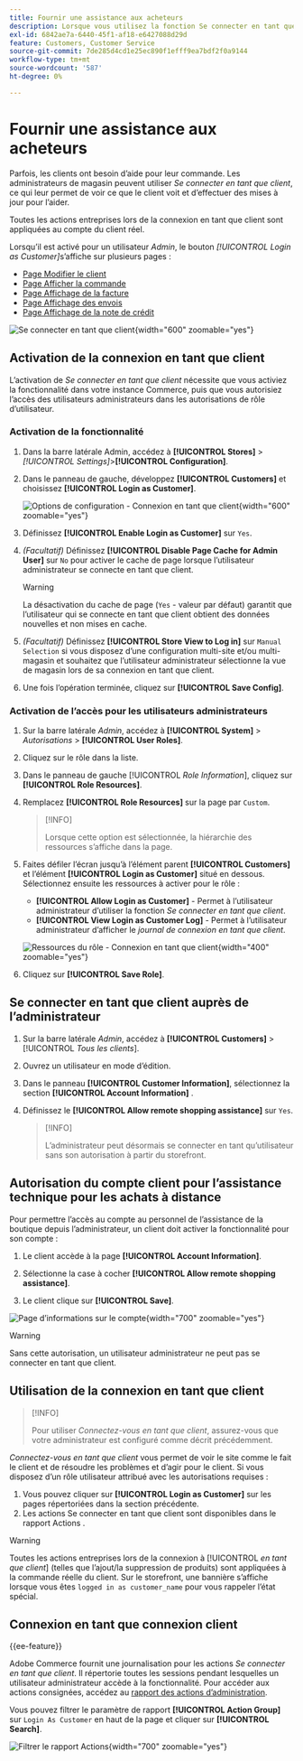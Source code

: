 ```yaml
---
title: Fournir une assistance aux acheteurs
description: Lorsque vous utilisez la fonction Se connecter en tant que client , vous pouvez voir ce que les clients voient et effectuer des mises à jour en leur nom.
exl-id: 6842ae7a-6440-45f1-af18-e6427088d29d
feature: Customers, Customer Service
source-git-commit: 7de285d4cd1e25ec890f1efff9ea7bdf2f0a9144
workflow-type: tm+mt
source-wordcount: '587'
ht-degree: 0%

---
```


# Fournir une assistance aux acheteurs

Parfois, les clients ont besoin d’aide pour leur commande. Les administrateurs de magasin peuvent utiliser _Se connecter en tant que client_, ce qui leur permet de voir ce que le client voit et d’effectuer des mises à jour pour l’aider.

Toutes les actions entreprises lors de la connexion en tant que client sont appliquées au compte du client réel.

Lorsqu’il est activé pour un utilisateur _Admin_, le bouton _[!UICONTROL Login as Customer]_&#x200B;s’affiche sur plusieurs pages :

* [Page Modifier le client](../customers/update-account.md)
* [Page Afficher la commande](../stores-purchase/order-processing.md)
* [Page Affichage de la facture](../stores-purchase/invoices.md)
* [Page Affichage des envois](../stores-purchase/shipments.md)
* [Page Affichage de la note de crédit](../stores-purchase/credit-memo-create.md)

![Se connecter en tant que client](assets/login-as-customer.png){width="600" zoomable="yes"}

## Activation de la connexion en tant que client

L’activation de _Se connecter en tant que client_ nécessite que vous activiez la fonctionnalité dans votre instance Commerce, puis que vous autorisiez l’accès des utilisateurs administrateurs dans les autorisations de rôle d’utilisateur.

### Activation de la fonctionnalité

1. Dans la barre latérale Admin, accédez à **[!UICONTROL Stores]** > _[!UICONTROL Settings]_>**[!UICONTROL Configuration]**.

1. Dans le panneau de gauche, développez **[!UICONTROL Customers]** et choisissez **[!UICONTROL Login as Customer]**.

   ![Options de configuration - Connexion en tant que client](../configuration-reference/customers/assets/login-as-customer.png){width="600" zoomable="yes"}

1. Définissez **[!UICONTROL Enable Login as Customer]** sur `Yes`.

1. _(Facultatif)_ Définissez **[!UICONTROL Disable Page Cache for Admin User]** sur `No` pour activer le cache de page lorsque l’utilisateur administrateur se connecte en tant que client.

   >[!WARNING]
   >
   > La désactivation du cache de page (`Yes` - valeur par défaut) garantit que l’utilisateur qui se connecte en tant que client obtient des données nouvelles et non mises en cache.

1. _(Facultatif)_ Définissez **[!UICONTROL Store View to Log in]** sur `Manual Selection` si vous disposez d’une configuration multi-site et/ou multi-magasin et souhaitez que l’utilisateur administrateur sélectionne la vue de magasin lors de sa connexion en tant que client.

1. Une fois l’opération terminée, cliquez sur **[!UICONTROL Save Config]**.

### Activation de l’accès pour les utilisateurs administrateurs

1. Sur la barre latérale _Admin_, accédez à **[!UICONTROL System]** > _Autorisations_ > **[!UICONTROL User Roles]**.

1. Cliquez sur le rôle dans la liste.

1. Dans le panneau de gauche [!UICONTROL _Role Information_], cliquez sur **[!UICONTROL Role Resources]**.

1. Remplacez **[!UICONTROL Role Resources]** sur la page par `Custom`.

   >[!INFO]
   >
   > Lorsque cette option est sélectionnée, la hiérarchie des ressources s’affiche dans la page.

1. Faites défiler l’écran jusqu’à l’élément parent **[!UICONTROL Customers]** et l’élément **[!UICONTROL Login as Customer]** situé en dessous. Sélectionnez ensuite les ressources à activer pour le rôle :

   * **[!UICONTROL Allow Login as Customer]** - Permet à l’utilisateur administrateur d’utiliser la fonction _Se connecter en tant que client_.
   * **[!UICONTROL View Login as Customer Log]** - Permet à l’utilisateur administrateur d’afficher le _journal de connexion en tant que client_.

   ![Ressources du rôle - Connexion en tant que client](assets/customers-login-as-customer-role-resources.png){width="400" zoomable="yes"}

1. Cliquez sur **[!UICONTROL Save Role]**.

## Se connecter en tant que client auprès de l’administrateur

1. Sur la barre latérale _Admin_, accédez à **[!UICONTROL Customers]** > [!UICONTROL _Tous les clients_].

1. Ouvrez un utilisateur en mode d’édition.

1. Dans le panneau **[!UICONTROL Customer Information]**, sélectionnez la section **[!UICONTROL Account Information]** .

1. Définissez le **[!UICONTROL Allow remote shopping assistance]** sur `Yes`.

   >[!INFO]
   >
   >L’administrateur peut désormais se connecter en tant qu’utilisateur sans son autorisation à partir du storefront.

## Autorisation du compte client pour l’assistance technique pour les achats à distance

Pour permettre l’accès au compte au personnel de l’assistance de la boutique depuis l’administrateur, un client doit activer la fonctionnalité pour son compte :

1. Le client accède à la page **[!UICONTROL Account Information]**.

1. Sélectionne la case à cocher **[!UICONTROL Allow remote shopping assistance]**.

1. Le client clique sur **[!UICONTROL Save]**.

![Page d’informations sur le compte](assets/permission.png){width="700" zoomable="yes"}

>[!WARNING]
>
>Sans cette autorisation, un utilisateur administrateur ne peut pas se connecter en tant que client.

## Utilisation de la connexion en tant que client

>[!INFO]
>
>Pour utiliser _Connectez-vous en tant que client_, assurez-vous que votre administrateur est configuré comme décrit précédemment.

_Connectez-vous en tant que client_ vous permet de voir le site comme le fait le client et de résoudre les problèmes et d’agir pour le client. Si vous disposez d’un rôle utilisateur attribué avec les autorisations requises :

1. Vous pouvez cliquer sur **[!UICONTROL Login as Customer]** sur les pages répertoriées dans la section précédente.
1. Les actions Se connecter en tant que client sont disponibles dans le rapport Actions .

>[!WARNING]
>
>Toutes les actions entreprises lors de la connexion à [!UICONTROL _en tant que client_] (telles que l’ajout/la suppression de produits) sont appliquées à la commande réelle du client. Sur le storefront, une bannière s’affiche lorsque vous êtes `logged in as customer_name` pour vous rappeler l’état spécial.

## Connexion en tant que connexion client

{{ee-feature}}

Adobe Commerce fournit une journalisation pour les actions _Se connecter en tant que client_. Il répertorie toutes les sessions pendant lesquelles un utilisateur administrateur accède à la fonctionnalité. Pour accéder aux actions consignées, accédez au [rapport des actions d’administration](../systems/action-log-report.md).

Vous pouvez filtrer le paramètre de rapport **[!UICONTROL Action Group]** sur `Login As Customer` en haut de la page et cliquer sur **[!UICONTROL Search]**.

![Filtrer le rapport Actions](assets/customers-login-as-customer-log-filter.png){width="700" zoomable="yes"}
